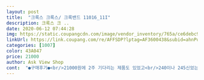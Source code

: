 ```yaml
---
layout: post 
title:  "크록스 크록스/ 크록밴드 11016_11I" 
description: 크록스 크 ..
date: 2020-06-12 07:44:28 
img: https://static.coupangcdn.com/image/vendor_inventory/765a/ce6debc966f70585aed173e5b90511d75d1aa7ff9ae91d70bd8ed4a74bc4.jpg 
linkUrl: https://link.coupang.com/re/AFFSDP?lptag=AF3600438&subid=ahnPublicAsk&pageKey=307919971&itemId=970901822&vendorItemId=70852947599&traceid=V0-113-709fa58153731cfa 
categories: [1007] 
color: 43A047 
price: 21000 
author: Ask View Shop 
cont:  "●구매후기●<br/>21000원에 2주 기다리는 제품도 있었고<br/>240이나 245신었는데 이건 250도 너무딱맞음<br/>너무 이쁘고 고딩딸이 매우 흡족해 합니다.<br/><br/>당연히 안기다려도 되는 이제품으로 했는데<br/>망하고 이디자인으로 바꿔서 250 구매했어요.<br/><br/>몇일전 2주 걸려 받은 크록스가 정품이 상당히 의심스러웠었는데<br/>발볼이 좁아도 발가락이 길거나 하면 5단위 발은 한치수 큰걸로 주문해야 하나봐요.<br/><br/>발볼이 좁은 245여서 크록스가 발볼이 넓어 240주문했다가<br/>사이즈 최소 한사이즈는 크게 사야할듯 250주문했는데<br/>색깔 진짜 이쁘구 맘에들어요! 사이즈는 평소보다 크게사서 쪼곰 헐렁하지만 편해요ㅎㅎ 만족합니다<br/>엄지쪽만 널널한데 새끼발가락쪽은 끝에너무 닿아버림<br/>이아이는 너무 만족해요.<br/><br/>이제품 24000원에 2틀 배송이었습니다.<br/>.<br/><br/>지비츠까자 달아주니 완전 귀엽고 이쁘네요.<br/>.<br/><br/>최소 한사이즈 이상 크게사시길 추천<br/>컨버스나 운동화 런닝화살때 저는 항상 조금늘어날거 생각해서<br/>21000원에 2주 기다리는 제품도 있었고<br/>240이나 245신었는데 이건 250도 너무딱맞음<br/>너무 이쁘고 고딩딸이 매우 흡족해 합니다.<br/><br/>당연히 안기다려도 되는 이제품으로 했는데<br/>망하고 이디자인으로 바꿔서 250 구매했어요.<br/><br/>몇일전 2주 걸려 받은 크록스가 정품이 상당히 의심스러웠었는데<br/>발볼이 좁아도 발가락이 길거나 하면 5단위 발은 한치수 큰걸로 주문해야 하나봐요.<br/><br/>발볼이 좁은 245여서 크록스가 발볼이 넓어 240주문했다가<br/>사이즈 최소 한사이즈는 크게 사야할듯 250주문했는데<br/>색깔 진짜 이쁘구 맘에들어요! 사이즈는 평소보다 크게사서 쪼곰 헐렁하지만 편해요ㅎㅎ 만족합니다<br/>엄지쪽만 널널한데 새끼발가락쪽은 끝에너무 닿아버림<br/>이아이는 너무 만족해요.<br/><br/>이제품 24000원에 2틀 배송이었습니다.<br/>.<br/><br/>지비츠까자 달아주니 완전 귀엽고 이쁘네요.<br/>.<br/><br/>최소 한사이즈 이상 크게사시길 추천<br/>컨버스나 운동화 런닝화살때 저는 항상 조금늘어날거 생각해서<br/>" 
---
```


